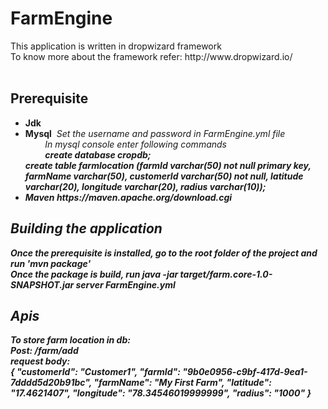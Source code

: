 <h1>FarmEngine</h1>
This application is written in dropwizard framework<br>
To know more about the framework refer: http://www.dropwizard.io/<br><br>

<h2>Prerequisite</h2>
<ul>
<li><b>Jdk</b> <br></li>
<li><b>Mysql</b><i>&nbsp;&nbsp;Set the username and password in FarmEngine.yml file<br>
&nbsp;&nbsp;&nbsp;&nbsp;&nbsp;&nbsp;&nbsp;&nbsp;In mysql console enter following commands <br>
 &nbsp;&nbsp;&nbsp;&nbsp;&nbsp;&nbsp;&nbsp;&nbsp;<b><i>create database cropdb;<br>
 create table farmlocation (farmId varchar(50) not null primary key, farmName varchar(50), customerId varchar(50) not null, latitude varchar(20), longitude varchar(20), radius varchar(10));
</i></li>
<li><b>Maven</b> https://maven.apache.org/download.cgi<br></li>
</ul>

<h2>Building the application</h2>
Once the prerequisite is installed, go to the root folder of the project and run <b>'mvn package'</b><br>
Once the package is build, run <b>java -jar target/farm.core-1.0-SNAPSHOT.jar server FarmEngine.yml </b>
<br>

<h2>Apis</h2>
To store farm location in db:<br>
Post:<b> /farm/add </b><br>
request body:<br>
<i>
{
  "customerId": "Customer1",
  "farmId": "9b0e0956-c9bf-417d-9ea1-7dddd5d20b91bc",
  "farmName": "My First Farm",
  "latitude": "17.4621407",
  "longitude": "78.34546019999999",
  "radius": "1000"
}
</i>


 
 

